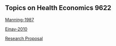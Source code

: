## Topics on Health Economics 9622

[Manning-1987](https://raw.githack.com/hans-mtz/Health-Econ/main/Slides/Manning-1987-9622.html)

[Einav-2010](https://raw.githack.com/hans-mtz/Health-Econ/main/Slides/Einav-2010-9622.html)

[Research Proposal](https://raw.githack.com/hans-mtz/Health-Econ/main/Slides/research-proposal.html)